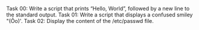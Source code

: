 Task 00: Write a script that prints “Hello, World”, followed by a new line to the standard output.
Task 01: Write a script that displays a confused smiley "(Ôo)'.
Task 02: Display the content of the /etc/passwd file.
